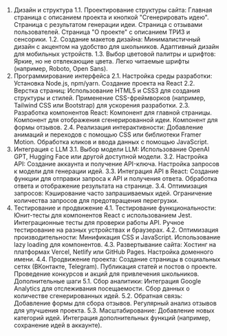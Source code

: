 1. Дизайн и структура
1.1. Проектирование структуры сайта:
Главная страница с описанием проекта и кнопкой "Сгенерировать идею".
Страница с результатом генерации идеи.
Страница с отзывами пользователей.
Страница "О проекте" с описанием ТРИЗ и сенсорики.
1.2. Создание макетов дизайна:
Минималистичный дизайн с акцентом на удобство для школьников.
Адаптивный дизайн для мобильных устройств.
1.3. Выбор цветовой палитры и шрифтов:
Яркие, но не отвлекающие цвета.
Легко читаемые шрифты (например, Roboto, Open Sans).
2. Программирование интерфейса
2.1. Настройка среды разработки:
Установка Node.js, npm/yarn.
Создание проекта на React
2.2. Верстка страниц:
Использование HTML5 и CSS3 для создания структуры и стилей.
Применение CSS-фреймворков (например, Tailwind CSS или Bootstrap) для ускорения разработки.
2.3. Разработка компонентов React:
Компонент для главной страницы.
Компонент для отображения сгенерированной идеи.
Компонент для формы отзывов.
2.4. Реализация интерактивности:
Добавление анимаций и переходов с помощью CSS или библиотеки Framer Motion.
Обработка кликов и ввода данных с помощью JavaScript.
3. Интеграция с LLM
3.1. Выбор модели LLM:
Использование OpenAI GPT, Hugging Face или другой доступной модели.
3.2. Настройка API:
Создание аккаунта и получение API-ключа.
Настройка запросов к модели для генерации идей.
3.3. Интеграция API в React:
Создание функции для отправки запроса к API и получения ответа.
Обработка ответа и отображение результата на странице.
3.4. Оптимизация запросов:
Кэширование часто запрашиваемых идей.
Ограничение количества запросов для предотвращения перегрузки.
4. Тестирование и продвижение
4.1. Тестирование функциональности:
Юнит-тесты для компонентов React с использованием Jest.
Интеграционные тесты для проверки работы API.
Ручное тестирование на разных устройствах и браузерах.
4.2. Оптимизация производительности:
Минификация CSS и JavaScript.
Использование lazy loading для компонентов.
4.3. Развертывание сайта:
Хостинг на платформах Vercel, Netlify или GitHub Pages.
Настройка доменного имени.
4.4. Продвижение проекта:
Создание страницы в социальных сетях (ВКонтакте, Telegram).
Публикация статей и постов о проекте.
Проведение конкурсов и акций для привлечения школьников.
Дополнительные шаги
5.1. Сбор аналитики:
Интеграция Google Analytics для отслеживания посещаемости.
Сбор данных о количестве сгенерированных идей.
5.2. Обратная связь:
Добавление формы для сбора отзывов.
Регулярный анализ отзывов для улучшения проекта.
5.3. Масштабирование:
Добавление новых категорий идей.
Интеграция дополнительных функций (например, сохранение идей в аккаунте).
